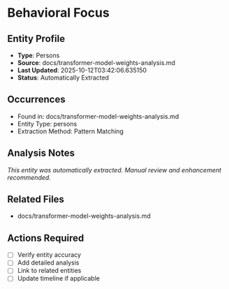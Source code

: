 # Behavioral Focus

## Entity Profile
- **Type**: Persons
- **Source**: docs/transformer-model-weights-analysis.md
- **Last Updated**: 2025-10-12T03:42:06.635150
- **Status**: Automatically Extracted

## Occurrences
- Found in: docs/transformer-model-weights-analysis.md
- Entity Type: persons
- Extraction Method: Pattern Matching

## Analysis Notes
*This entity was automatically extracted. Manual review and enhancement recommended.*

## Related Files
- docs/transformer-model-weights-analysis.md

## Actions Required
- [ ] Verify entity accuracy
- [ ] Add detailed analysis
- [ ] Link to related entities
- [ ] Update timeline if applicable
